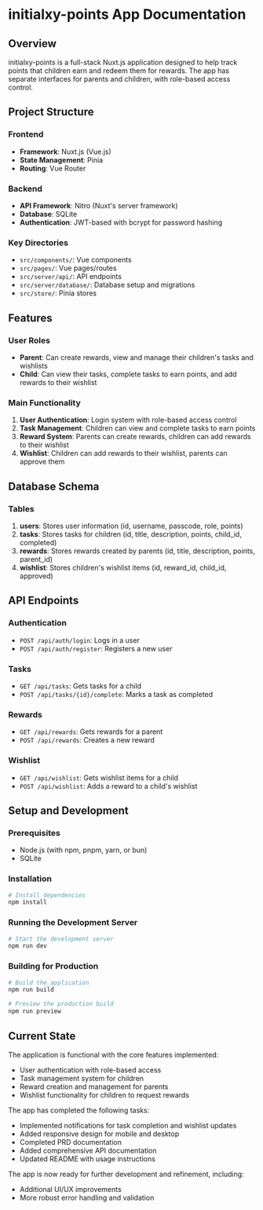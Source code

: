 # initialxy-points App Documentation

## Overview
initialxy-points is a full-stack Nuxt.js application designed to help track points that children earn and redeem them for rewards. The app has separate interfaces for parents and children, with role-based access control.

## Project Structure

### Frontend
- **Framework**: Nuxt.js (Vue.js)
- **State Management**: Pinia
- **Routing**: Vue Router

### Backend
- **API Framework**: Nitro (Nuxt's server framework)
- **Database**: SQLite
- **Authentication**: JWT-based with bcrypt for password hashing

### Key Directories
- `src/components/`: Vue components
- `src/pages/`: Vue pages/routes
- `src/server/api/`: API endpoints
- `src/server/database/`: Database setup and migrations
- `src/store/`: Pinia stores

## Features

### User Roles
- **Parent**: Can create rewards, view and manage their children's tasks and wishlists
- **Child**: Can view their tasks, complete tasks to earn points, and add rewards to their wishlist

### Main Functionality
1. **User Authentication**: Login system with role-based access control
2. **Task Management**: Children can view and complete tasks to earn points
3. **Reward System**: Parents can create rewards, children can add rewards to their wishlist
4. **Wishlist**: Children can add rewards to their wishlist, parents can approve them

## Database Schema

### Tables
1. **users**: Stores user information (id, username, passcode, role, points)
2. **tasks**: Stores tasks for children (id, title, description, points, child_id, completed)
3. **rewards**: Stores rewards created by parents (id, title, description, points, parent_id)
4. **wishlist**: Stores children's wishlist items (id, reward_id, child_id, approved)

## API Endpoints

### Authentication
- `POST /api/auth/login`: Logs in a user
- `POST /api/auth/register`: Registers a new user

### Tasks
- `GET /api/tasks`: Gets tasks for a child
- `POST /api/tasks/{id}/complete`: Marks a task as completed

### Rewards
- `GET /api/rewards`: Gets rewards for a parent
- `POST /api/rewards`: Creates a new reward

### Wishlist
- `GET /api/wishlist`: Gets wishlist items for a child
- `POST /api/wishlist`: Adds a reward to a child's wishlist

## Setup and Development

### Prerequisites
- Node.js (with npm, pnpm, yarn, or bun)
- SQLite

### Installation
```bash
# Install dependencies
npm install
```

### Running the Development Server
```bash
# Start the development server
npm run dev
```

### Building for Production
```bash
# Build the application
npm run build

# Preview the production build
npm run preview
```

## Current State
The application is functional with the core features implemented:
- User authentication with role-based access
- Task management system for children
- Reward creation and management for parents
- Wishlist functionality for children to request rewards

The app has completed the following tasks:
- Implemented notifications for task completion and wishlist updates
- Added responsive design for mobile and desktop
- Completed PRD documentation
- Added comprehensive API documentation
- Updated README with usage instructions

The app is now ready for further development and refinement, including:
- Additional UI/UX improvements
- More robust error handling and validation